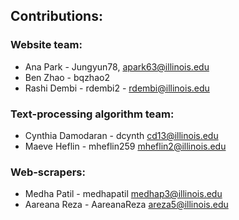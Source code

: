 ## Contributions:

### Website team: 
* Ana Park - Jungyun78, apark63@illinois.edu
* Ben Zhao - bqzhao2 
* Rashi Dembi - rdembi2 - rdembi@illinois.edu

### Text-processing algorithm team: 
* Cynthia Damodaran - dcynth cd13@illinois.edu
* Maeve Heflin - mheflin259 mheflin2@illinois.edu

### Web-scrapers: 
* Medha Patil - medhapatil medhap3@illinois.edu
* Aareana Reza - AareanaReza areza5@illinois.edu

